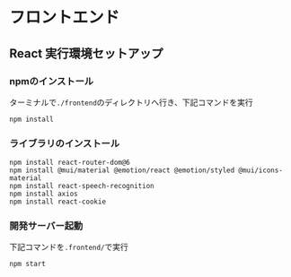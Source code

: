 # フロントエンド

## React 実行環境セットアップ

### npmのインストール

ターミナルで`./frontend`のディレクトリへ行き、下記コマンドを実行
```
npm install
```

### ライブラリのインストール

```
npm install react-router-dom@6
npm install @mui/material @emotion/react @emotion/styled @mui/icons-material
npm install react-speech-recognition
npm install axios
npm install react-cookie
```

### 開発サーバー起動

下記コマンドを`.frontend/`で実行

```
npm start
```
